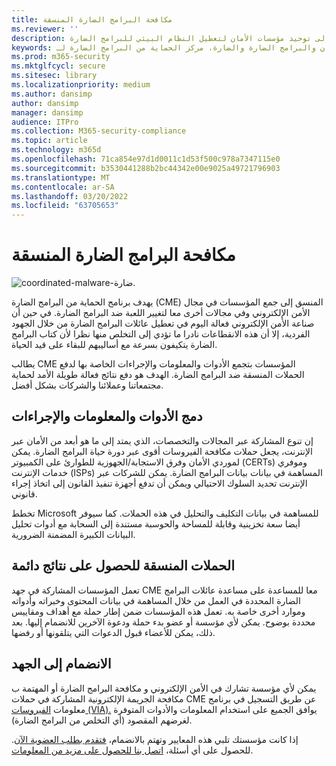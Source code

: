 ```yaml
---
title: مكافحة البرامج الضارة المنسقة
ms.reviewer: ''
description: يهدف برنامج البرامج الضارة المنسودة إلى توحيد مؤسسات الأمان لتعطيل النظام البيئي للبرامج الضارة.
keywords: الأمان والبرامج الضارة والضارة، مركز الحماية من البرامج الضارة لـ Microsoft، MMPC
ms.prod: m365-security
ms.mktglfcycl: secure
ms.sitesec: library
ms.localizationpriority: medium
ms.author: dansimp
author: dansimp
manager: dansimp
audience: ITPro
ms.collection: M365-security-compliance
ms.topic: article
ms.technology: m365d
ms.openlocfilehash: 71ca854e97d1d0011c1d53f500c978a7347115e0
ms.sourcegitcommit: b3530441288b2bc44342e00e9025a49721796903
ms.translationtype: MT
ms.contentlocale: ar-SA
ms.lasthandoff: 03/20/2022
ms.locfileid: "63705653"
---
```

# <a name="coordinated-malware-eradication"></a>مكافحة البرامج الضارة المنسقة

![coordinated-malware-ضارة.](../../media/security-intelligence-images/coordinated-malware.png)

يهدف برنامج الحماية من البرامج الضارة (CME) المنسق إلى جمع المؤسسات في مجال الأمن الإلكتروني وفي مجالات أخرى معا لتغيير اللعبة ضد البرامج الضارة. في حين أن صناعة الأمن الإلكتروني فعالة اليوم في تعطيل عائلات البرامج الضارة من خلال الجهود الفردية، إلا أن هذه الانقطاعات نادرا ما تؤدي إلى التخلص منها نظرا لأن كتاب البرامج الضارة يتكيفون بسرعة مع أساليبهم للبقاء على قيد الحياة.

يطالب CME المؤسسات بتجمع الأدوات والمعلومات والإجراءات الخاصة بها لدفع الحملات المنسقة ضد البرامج الضارة. الهدف هو دفع نتائج فعالة طويلة الأمد لحماية مجتمعاتنا وعملائنا والشركات بشكل أفضل.

## <a name="combining-our-tools-information-and-actions"></a>دمج الأدوات والمعلومات والإجراءات

إن تنوع المشاركة عبر المجالات والتخصصات، الذي يمتد إلى ما هو أبعد من الأمان عبر الإنترنت، يجعل حملات مكافحة الفيروسات أقوى عبر دورة حياة البرامج الضارة. يمكن لموردي الأمان وفرق الاستجابة/الجهوزية للطوارئ على الكمبيوتر (CERTs) وموفري خدمات الإنترنت (ISPs) المساهمة في بيانات بيانات البرامج الضارة. يمكن للشركات عبر الإنترنت تحديد السلوك الاحتيالي ويمكن أن تدفع أجهزة تنفيذ القانون إلى اتخاذ إجراء قانوني.

تخطط Microsoft للمساهمة في بيانات التكليف والتحليل في هذه الحملات. كما سيوفر أيضا سعة تخزينية وقابلة للمساحة والحوسبة مستندة إلى السحابة مع أدوات تحليل البيانات الكبيرة المضمنة الضرورية.

## <a name="coordinated-campaigns-for-lasting-results"></a>الحملات المنسقة للحصول على نتائج دائمة

تعمل المؤسسات المشاركة في جهد CME معا للمساعدة على مساعدة عائلات البرامج الضارة المحددة في العمل من خلال المساهمة في بيانات المحتوى وخبراته وأدواته وموارد أخرى خاصة به. تعمل هذه المؤسسات ضمن إطار حملة مع أهداف ومقاييس محددة بوضوح. يمكن لأي مؤسسة أو عضو بدء حملة ودعوة الآخرين للانضمام إليها. بعد ذلك، يمكن للأعضاء قبول الدعوات التي يتلقونها أو رفضها.

## <a name="join-the-effort"></a>الانضمام إلى الجهد

يمكن لأي مؤسسة تشارك في الأمن الإلكتروني و مكافحة البرامج الضارة أو المهتمة ب مكافحة الجريمة الإلكترونية المشاركة في حملات CME عن طريق التسجيل في برنامج معلومات [الفيروسات (VIA).](virus-information-alliance-criteria.md) يوافق الجميع على استخدام المعلومات والأدوات المتوفرة لغرضهم المقصود (أي التخلص من البرامج الضارة).

إذا كانت مؤسستك تلبي هذه المعايير وتهتم بالانضمام، [فتقدم بطلب العضوية الآن](https://www.microsoft.com/wdsi/alliances/apply-alliance-membership). للحصول على أي أسئلة، [اتصل بنا للحصول على مزيد من المعلومات](https://www.microsoft.com/wdsi/alliances/collaboration-inquiry).
